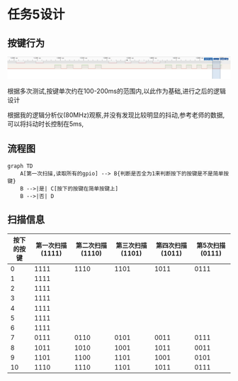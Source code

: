 # 任务5设计

## 按键行为

![image-20240712152248908](./assets/image-20240712152248908.png)

根据多次测试,按键单次约在100-200ms的范围内,以此作为基础,进行之后的逻辑设计

根据我的逻辑分析仪(80MHz)观察,并没有发现比较明显的抖动,参考老师的数据,可以将抖动时长控制在5ms,

## 流程图

```mermaid
graph TD
	A[第一次扫描,读取所有的gpio] --> B{判断是否全为1来判断按下的按键是不是简单按键}
	B -->|是| C[按下的按键在简单按键上]
	B -->|否| D
```

## 扫描信息

| 按下的按键 | 第一次扫描(1111) | 第二次扫描(1110) | 第三次扫描(1101) | 第四次扫描(1011) | 第5次扫描(0111) |
| ---------- | ---------------- | ---------------- | ---------------- | ---------------- | --------------- |
| 0          | 1111             | 1110             | 1101             | 1011             | 0111            |
| 1          | 1111             |                  |                  |                  |                 |
| 2          | 1111             |                  |                  |                  |                 |
| 3          | 1111             |                  |                  |                  |                 |
| 4          | 1111             |                  |                  |                  |                 |
| 5          | 1111             |                  |                  |                  |                 |
| 6          | 1111             |                  |                  |                  |                 |
| 7          | 0111             | 0110             | 0101             | 0011             | 0111            |
| 8          | 1011             | 1010             | 1001             | 1011             | 0011            |
| 9          | 1101             | 1100             | 1101             | 1001             | 0101            |
| 10         | 1110             | 1110             | 1101             | 1011             | 0111            |

